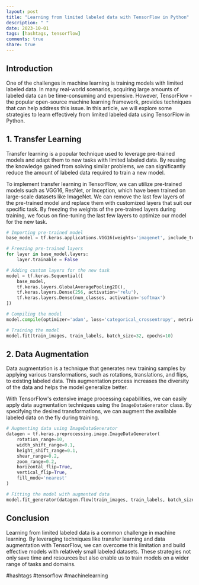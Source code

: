 ```yaml
---
layout: post
title: "Learning from limited labeled data with TensorFlow in Python"
description: " "
date: 2023-10-01
tags: [hashtags, tensorflow]
comments: true
share: true
---
```


## Introduction
One of the challenges in machine learning is training models with limited labeled data. In many real-world scenarios, acquiring large amounts of labeled data can be time-consuming and expensive. However, TensorFlow - the popular open-source machine learning framework, provides techniques that can help address this issue. In this article, we will explore some strategies to learn effectively from limited labeled data using TensorFlow in Python.

## 1. Transfer Learning
Transfer learning is a popular technique used to leverage pre-trained models and adapt them to new tasks with limited labeled data. By reusing the knowledge gained from solving similar problems, we can significantly reduce the amount of labeled data required to train a new model.

To implement transfer learning in TensorFlow, we can utilize pre-trained models such as VGG16, ResNet, or Inception, which have been trained on large-scale datasets like ImageNet. We can remove the last few layers of the pre-trained model and replace them with customized layers that suit our specific task. By freezing the weights of the pre-trained layers during training, we focus on fine-tuning the last few layers to optimize our model for the new task.

```python
# Importing pre-trained model
base_model = tf.keras.applications.VGG16(weights='imagenet', include_top=False, input_shape=(224, 224, 3))

# Freezing pre-trained layers
for layer in base_model.layers:
    layer.trainable = False

# Adding custom layers for the new task
model = tf.keras.Sequential([
    base_model,
    tf.keras.layers.GlobalAveragePooling2D(),
    tf.keras.layers.Dense(256, activation='relu'),
    tf.keras.layers.Dense(num_classes, activation='softmax')
])

# Compiling the model
model.compile(optimizer='adam', loss='categorical_crossentropy', metrics=['accuracy'])

# Training the model
model.fit(train_images, train_labels, batch_size=32, epochs=10)
```
## 2. Data Augmentation
Data augmentation is a technique that generates new training samples by applying various transformations, such as rotations, translations, and flips, to existing labeled data. This augmentation process increases the diversity of the data and helps the model generalize better.

With TensorFlow's extensive image processing capabilities, we can easily apply data augmentation techniques using the `ImageDataGenerator` class. By specifying the desired transformations, we can augment the available labeled data on the fly during training.

```python
# Augmenting data using ImageDataGenerator
datagen = tf.keras.preprocessing.image.ImageDataGenerator(
    rotation_range=10,
    width_shift_range=0.1,
    height_shift_range=0.1,
    shear_range=0.2,
    zoom_range=0.2,
    horizontal_flip=True,
    vertical_flip=True,
    fill_mode='nearest'
)

# Fitting the model with augmented data
model.fit_generator(datagen.flow(train_images, train_labels, batch_size=32), epochs=10)
```

## Conclusion
Learning from limited labeled data is a common challenge in machine learning. By leveraging techniques like transfer learning and data augmentation with TensorFlow, we can overcome this limitation and build effective models with relatively small labeled datasets. These strategies not only save time and resources but also enable us to train models on a wider range of tasks and domains.

#hashtags #tensorflow #machinelearning